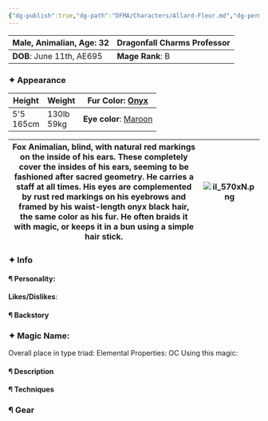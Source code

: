 ```yaml
---
{"dg-publish":true,"dg-path":"DFMA/Characters/Allard-Fleur.md","dg-permalink":"DFMA/Characters/Allard-Fleur","permalink":"/DFMA/Characters/Allard-Fleur/"}
---
```



| **Male, Animalian, Age**: 32 | **Dragonfall Charms Professor** |
| ---------------------------- | ------------------------------- |
| **DOB**: June 11th, AE695    | **Mage Rank**: B                |

### ✦ Appearance 

| **Height**   | **Weight**    | **Fur Color**: [Onyx](https://en.wikipedia.org/wiki/Shades_of_black#Onyx)     |
| ------------ | ------------- | ----------------------------------------------------------------------------- |
| 5'5<br>165cm | 130lb<br>59kg | **Eye color**: [Maroon](https://en.wikipedia.org/wiki/Shades_of_brown#Maroon) |

| **Fox Animalian**, blind, with natural red markings on the inside of his ears. These completely cover the insides of his ears, seeming to be fashioned after sacred geometry. He carries a staff at all times.  His eyes are complemented by rust red markings on his eyebrows and framed by his waist-length onyx black hair, the same color as his fur. He often braids it with magic, or keeps it in a bun using a simple **hair stick**.<br> | ![il_570xN.png](/img/user/DFMA/Characters/OC%20sheets/il_570xN.png) |
| ------------------------------------------------------------------------------------------------------------------------------------------------------------------------------------------------------------------------------------------------------------------------------------------------------------------------------------------------------------------------------------------------------------------------------------------------ | ----------------- |


### ✦ Info

#### ¶ Personality:

**Likes/Dislikes**:

#### ¶ Backstory





### ✦ Magic Name:
Overall place in type triad:
Elemental Properties:
OC Using this magic:
#### ¶ Description


#### ¶ Techniques


### ¶ Gear
